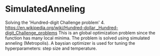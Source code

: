 # SimulatedAnneling

Solving the 'Hundred-digit Challenge problem' 4. https://en.wikipedia.org/wiki/Hundred-dollar,_Hundred-digit_Challenge_problems This is an global optimization problem since the function has many local minima. The problem is solved using simulated anneling (Metropolis). A baysian optimizer is used for tuning the hyperparameters: step size and temperature.
